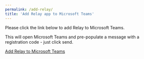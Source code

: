 ```yaml
---
permalink: /add-relay/
title: 'Add Relay app to Microsoft Teams'
---
```

<!-- Global site tag (gtag.js) - Google Analytics -->
<script async src="https://www.googletagmanager.com/gtag/js?id=G-RD0D33XTR1"></script>
<script>
  window.dataLayer = window.dataLayer || [];
  function gtag(){dataLayer.push(arguments);}
  gtag('js', new Date());

  gtag('config', 'G-RD0D33XTR1');
</script>


Please click the link below to add Relay to Microsoft Teams.

This will open Microsoft Teams and pre-populate a message with a registration code - just click send.

<a id="deepLink" href="">Add Relay to Microsoft Teams</a>

<script>

    gtag('get', 'G-RD0D33XTR1', 'client_id', (clientID) => {
    document.getElementById("deepLink").href = "https://teams.microsoft.com/l/chat/0/0?users=28:84ffaaf8-79ee-4e23-9b03-176c29bcf55b&message=" + "To register for the Relay app, please send this message.  UP_ID|" + clientID + "|";
    });
     
</script>

<!--
   document.getElementById("deepLink").innerHTML = test
    // document.getElementById("cid").innerHTML = test
    // document.getElementById("cid").innerHTML = clientID;
    let params = encodeURIComponent((new URL(document.location)).searchParams.toString()+
    "&referrer="+document.referrer);

    var msg = "Here is the cid:|" + client_id + "|";

-->
